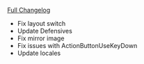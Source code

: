 [Full Changelog](https://github.com/enderneko/Cell/compare/r192-release...0a3d6c186d3340dd467e45612b5229bb063d871a)

- Fix layout switch
- Update Defensives
- Fix mirror image
- Fix issues with ActionButtonUseKeyDown
- Update locales
